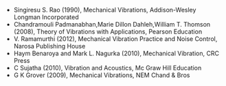<ul>
<li>Singiresu S. Rao (1990), Mechanical Vibrations, Addison-Wesley Longman Incorporated</li>
<li>Chandramouli Padmanabhan,Marie Dillon Dahleh,William T. Thomson (2008), Theory of Vibrations with Applications, Pearson Education</li>
<li>V. Ramamurthi (2012), Mechanical Vibration Practice and Noise Control, Narosa Publishing House</li>
<li>Haym Benaroya and Mark L. Nagurka (2010), Mechanical Vibration, CRC Press</li>
<li>C Sujatha (2010), Vibration and Acoustics, Mc Graw Hill Education</li>
<li>G K Grover (2009), Mechanical Vibrations, NEM Chand & Bros</li>
</ul>

